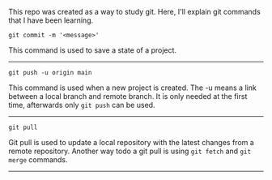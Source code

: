 This repo was created as a way to study git. Here, I'll explain git commands that I have been learning.
```
git commit -m '<message>'
```
This command is used to save a state of a project.

---
```
git push -u origin main
```
This command is used when a new project is created. The -u means a link between a local branch and remote branch. It is only needed at the first time, afterwards only ```git push``` can be used.

---

```
git pull
```
Git pull is used to update a local repository with the latest changes from a remote repository.
Another way todo a git pull is using ```git fetch``` and ```git merge``` commands.

----
